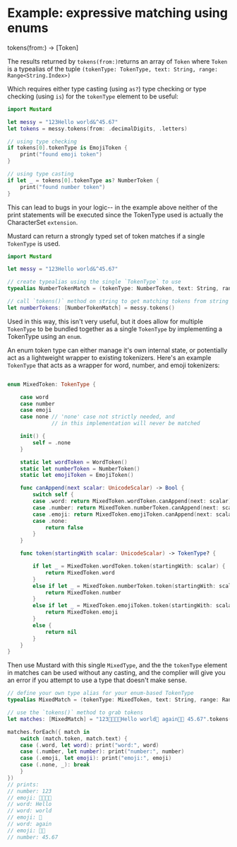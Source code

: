 # Example: expressive matching using enums


tokens(from:) -> [Token]

The results returned by `tokens(from:)`returns an array of `Token` where `Token` is a typealias of the tuple  `(tokenType: TokenType, text: String, range: Range<String.Index>)`

Which requires either type casting (using `as?`) type checking  or type checking (using `is`) for the `tokenType` element to be useful:

````Swift
import Mustard

let messy = "123Hello world&^45.67"
let tokens = messy.tokens(from: .decimalDigits, .letters)

// using type checking
if tokens[0].tokenType is EmojiToken {
    print("found emoji token")
}

// using type casting
if let _ = tokens[0].tokenType as? NumberToken {
    print("found number token")
}

````

This can lead to bugs in your logic-- in the example above neither of the print statements will be executed since the TokenType used is actually the CharacterSet `extension`.

Mustard can return a strongly typed set of token matches if a single `TokenType` is used.

````Swift
import Mustard

let messy = "123Hello world&^45.67"

// create typealias using the single `TokenType` to use
typealias NumberTokenMatch = (tokenType: NumberToken, text: String, range: Range<String.Index>)

// call `tokens()` method on string to get matching tokens from string
let numberTokens: [NumberTokenMatch] = messy.tokens()

````

Used in this way, this isn't very useful, but it does allow for multiple `TokenType` to be bundled together as a single `TokenType` by implementing a TokenType using an `enum`.

An enum token type can either manage it's own internal state, or potentially act as a lightweight wrapper to existing tokenizers.
Here's an example `TokenType` that acts as a wrapper for word, number, and emoji tokenizers:

````Swift

enum MixedToken: TokenType {

    case word
    case number
    case emoji
    case none // 'none' case not strictly needed, and
              // in this implementation will never be matched

    init() {
        self = .none
    }

    static let wordToken = WordToken()
    static let numberToken = NumberToken()
    static let emojiToken = EmojiToken()

    func canAppend(next scalar: UnicodeScalar) -> Bool {
        switch self {
        case .word: return MixedToken.wordToken.canAppend(next: scalar)
        case .number: return MixedToken.numberToken.canAppend(next: scalar)
        case .emoji: return MixedToken.emojiToken.canAppend(next: scalar)
        case .none:
            return false
        }
    }

    func token(startingWith scalar: UnicodeScalar) -> TokenType? {

        if let _ = MixedToken.wordToken.token(startingWith: scalar) {
            return MixedToken.word
        }
        else if let _ = MixedToken.numberToken.token(startingWith: scalar) {
            return MixedToken.number
        }
        else if let _ = MixedToken.emojiToken.token(startingWith: scalar) {
            return MixedToken.emoji
        }
        else {
            return nil
        }
    }
}
````

Then use Mustard with this single `MixedType`, and the the `tokenType` element in matches can be
used without any casting, and the complier will give you an error if you attempt to use a type
that doesn't make sense.

````Swift
// define your own type alias for your enum-based TokenType
typealias MixedMatch = (tokenType: MixedToken, text: String, range: Range<String.Index>)

// use the `tokens()` method to grab tokens
let matches: [MixedMatch] = "123👩‍👩‍👦‍👦Hello world👶 again👶🏿 45.67".tokens()

matches.forEach({ match in
    switch (match.token, match.text) {
    case (.word, let word): print("word:", word)
    case (.number, let number): print("number:", number)
    case (.emoji, let emoji): print("emoji:", emoji)
    case (.none, _): break
    }
})
// prints:
// number: 123
// emoji: 👩‍👩‍👦‍👦
// word: Hello
// word: world
// emoji: 👶
// word: again
// emoji: 👶🏿
// number: 45.67
````
